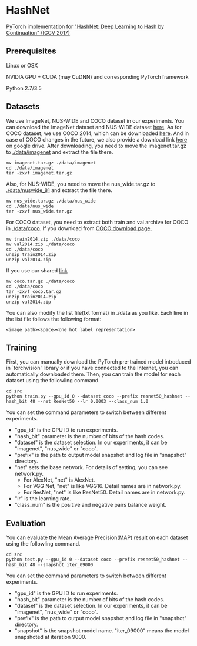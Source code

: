 # HashNet
PyTorch implementation for ["HashNet: Deep Learning to Hash by Continuation" (ICCV 2017)](https://arxiv.org/abs/1702.00758) 

## Prerequisites
Linux or OSX

NVIDIA GPU + CUDA (may CuDNN) and corresponding PyTorch framework

Python 2.7/3.5

## Datasets
We use ImageNet, NUS-WIDE and COCO dataset in our experiments. You can download the ImageNet dataset and NUS-WIDE dataset [here](https://drive.google.com/drive/folders/0B7IzDz-4yH_HOXdoaDU4dk40RFE?usp=sharing).
As for COCO dataset, we use COCO 2014, which can be downloaded [here](http://mscoco.org/dataset/#download). And in case of COCO changes in the future, we also provide a download link [here](https://drive.google.com/drive/folders/0B7IzDz-4yH_HOXdoaDU4dk40RFE?usp=sharing) on google drive.
After downloading, you need to move the imagenet.tar.gz to [./data/imagenet](./data/imagenet) and extract the file there.
```
mv imagenet.tar.gz ./data/imagenet
cd ./data/imagenet
tar -zxvf imagenet.tar.gz
```
Also, for NUS-WIDE, you need to move the nus_wide.tar.gz to [./data/nuswide_81](./data/nuswide_81) and extract the file there. 
```
mv nus_wide.tar.gz ./data/nus_wide
cd ./data/nus_wide
tar -zxvf nus_wide.tar.gz
```
For COCO dataset, you need to extract both train and val archive for COCO in [./data/coco](./data/coco).
If you download from [COCO download page](http://mscoco.org/dataset/#download),
```
mv train2014.zip ./data/coco
mv val2014.zip ./data/coco
cd ./data/coco
unzip train2014.zip
unzip val2014.zip
```
If you use our shared [link](https://drive.google.com/drive/folders/0B7IzDz-4yH_HOXdoaDU4dk40RFE?usp=sharing)
```
mv coco.tar.gz ./data/coco
cd ./data/coco
tar -zxvf coco.tar.gz
unzip train2014.zip
unzip val2014.zip
```

You can also modify the list file(txt format) in ./data as you like. Each line in the list file follows the following format:
```
<image path><space><one hot label representation>
```

## Training
First, you can manually download the PyTorch pre-trained model introduced in `torchvision' library or if you have connected to the Internet, you can automatically downloaded them.
Then, you can train the model for each dataset using the followling command.
```
cd src
python train.py --gpu_id 0 --dataset coco --prefix resnet50_hashnet --hash_bit 48 --net ResNet50 --lr 0.0003 --class_num 1.0
```
You can set the command parameters to switch between different experiments. 
- "gpu_id" is the GPU ID to run experiments.
- "hash_bit" parameter is the number of bits of the hash codes.
- "dataset" is the dataset selection. In our experiments, it can be "imagenet", "nus_wide" or "coco".
- "prefix" is the path to output model snapshot and log file in "snapshot" directory.
- "net" sets the base network. For details of setting, you can see network.py.
    - For AlexNet, "net" is AlexNet.    
    - For VGG Net, "net" is like VGG16. Detail names are in network.py.
    - For ResNet, "net" is like ResNet50. Detail names are in network.py.
- "lr" is the learning rate.
- "class_num" is the positive and negative pairs balance weight.

## Evaluation
You can evaluate the Mean Average Precision(MAP) result on each dataset using the followling command.
```
cd src
python test.py --gpu_id 0 --dataset coco --prefix resnet50_hashnet --hash_bit 48 --snapshot iter_09000
```
You can set the command parameters to switch between different experiments. 
- "gpu_id" is the GPU ID to run experiments.
- "hash_bit" parameter is the number of bits of the hash codes.
- "dataset" is the dataset selection. In our experiments, it can be "imagenet", "nus_wide" or "coco".
- "prefix" is the path to output model snapshot and log file in "snapshot" directory.
- "snapshot" is the snapshot model name. "iter_09000" means the model snapshoted at iteration 9000.
